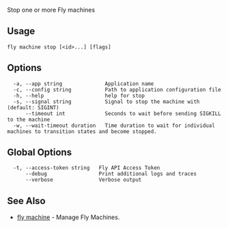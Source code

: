 Stop one or more Fly machines


## Usage
~~~
fly machine stop [<id>...] [flags]
~~~

## Options

~~~
  -a, --app string              Application name
  -c, --config string           Path to application configuration file
  -h, --help                    help for stop
  -s, --signal string           Signal to stop the machine with (default: SIGINT)
      --timeout int             Seconds to wait before sending SIGKILL to the machine
  -w, --wait-timeout duration   Time duration to wait for individual machines to transition states and become stopped.
~~~

## Global Options

~~~
  -t, --access-token string   Fly API Access Token
      --debug                 Print additional logs and traces
      --verbose               Verbose output
~~~

## See Also

* [fly machine](/docs/flyctl/fly-machine/)	 - Manage Fly Machines.

